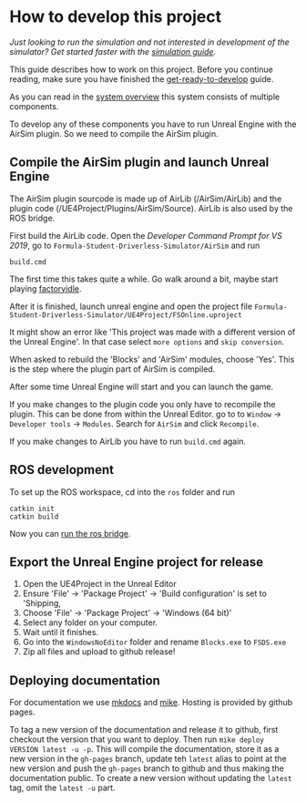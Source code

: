 # How to develop this project
*Just looking to run the simulation and not interested in development of the simulator? Get started faster with the [simulation guide](how-to-simulate.md).*

This guide describes how to work on this project.
Before you continue reading, make sure you have finished the [get-ready-to-develop](get-ready-to-develop.md) guide.

As you can read in the [system overview](system-overview.md) this system consists of multiple components.


To develop any of these components you have to run Unreal Engine with the AirSim plugin.
So we need to compile the AirSim plugin.

## Compile the AirSim plugin and launch Unreal Engine
The AirSim plugin sourcode is made up of AirLib (/AirSim/AirLib) and the plugin code (/UE4Project/Plugins/AirSim/Source).
AirLib is also used by the ROS bridge.

First build the AirLib code. Open the _Developer Command Prompt for VS 2019_, go to `Formula-Student-Driverless-Simulator/AirSim` and run
```
build.cmd
```
The first time this takes quite a while. Go walk around a bit, maybe start playing [factoryidle](https://factoryidle.com/). 

After it is finished, launch unreal engine and open the project file `Formula-Student-Driverless-Simulator/UE4Project/FSOnline.uproject`

It might show an error like 'This project was made with a different version of the Unreal Engine'. In that case select `more options` and `skip conversion`.

When asked to rebuild the 'Blocks' and 'AirSim' modules, choose 'Yes'.
This is the step where the plugin part of AirSim is compiled.

After some time Unreal Engine will start and you can launch the game.

If you make changes to the plugin code you only have to recompile the plugin. 
This can be done from within the Unreal Editor. go to to `Window` -> `Developer tools` -> `Modules`. 
Search for `AirSim` and click `Recompile`.

If you make changes to AirLib you have to run `build.cmd` again.


## ROS development

To set up the ROS workspace, cd into the `ros` folder and run
```
catkin init
catkin build
```
Now you can [run the ros bridge](ros-bridge.md).


## Export the Unreal Engine project for release
1. Open the UE4Project in the Unreal Editor
3. Ensure 'File' -> 'Package Project' -> 'Build configuration' is set to 'Shipping,
2. Choose 'File' -> 'Package Project' -> 'Windows (64 bit)'
3. Select any folder on your computer.
4. Wait until it finishes.
5. Go into the `WindowsNoEditor` folder and rename `Blocks.exe` to `FSDS.exe`
6. Zip all files and upload to github release!

## Deploying documentation
For documentation we use [mkdocs](https://www.mkdocs.org/) and [mike](https://github.com/jimporter/mike/).
Hosting is provided by github pages. 

To tag a new version of the documentation and release it to github, first checkout the version that you want to deploy.
Then run `mike deploy VERSION latest -u -p`.
This will compile the documentation, store it as a new version in the `gh-pages` branch, update teh `latest` alias to point at the new version and push the `gh-pages` branch to github and thus making the documentation public.
To create a new version without updating the `latest` tag, omit the `latest -u` part. 


